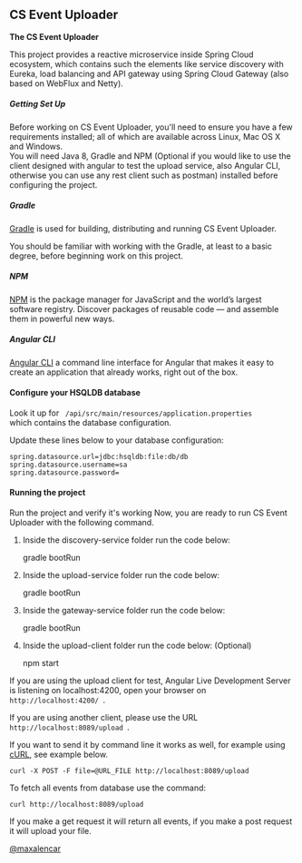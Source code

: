 ## CS Event Uploader
**The CS Event Uploader**

This project provides a reactive microservice inside Spring Cloud ecosystem, which contains such the elements like service discovery with Eureka, load balancing and API gateway using Spring Cloud Gateway (also based on WebFlux and Netty).

##### Getting Set Up

Before working on CS Event Uploader, you'll need to ensure you have a few requirements installed; all of which are available across Linux, Mac OS X and Windows.<br> 
You will need Java 8, Gradle and NPM (Optional if you would like to use the client designed with angular to test the upload service, also Angular CLI, otherwise you can use any rest client such as postman) installed before configuring the project.

##### Gradle

[Gradle](https://gradle.org/) is used for building, distributing and running CS Event Uploader.

You should be familiar with working with the Gradle, at least to a basic degree, before beginning work on this project.

##### NPM

[NPM](https://www.npmjs.com/) is the package manager for JavaScript and the world’s largest software registry. Discover packages of reusable code — and assemble them in powerful new ways.

##### Angular CLI

[Angular CLI](https://cli.angular.io/) a command line interface for Angular that makes it easy to create an application that already works, right out of the box.


#### Configure your HSQLDB database

Look it up for <code> /api/src/main/resources/application.properties </code> which contains the database configuration.

Update these lines below to your database configuration:

	spring.datasource.url=jdbc:hsqldb:file:db/db
	spring.datasource.username=sa 
	spring.datasource.password=


#### Running the project

Run the project and verify it's working
Now, you are ready to run CS Event Uploader with the following command. 

1. Inside the discovery-service folder run the code below:

	gradle bootRun

2. Inside the upload-service folder run the code below:

	gradle bootRun

3. Inside the gateway-service folder run the code below:

	gradle bootRun

4. Inside the upload-client folder run the code below: (Optional)

	npm start

If you are using the upload client for test, Angular Live Development Server is listening on localhost:4200, open your browser on <code> http://localhost:4200/ </code>.

If you are using another client, please use the URL <code> http://localhost:8089/upload </code>.

If you want to send it by command line it works as well, for example using [cURL](https://curl.haxx.se/), see example below.

	curl -X POST -F file=@URL_FILE http://localhost:8089/upload

To fetch all events from database use the command:

	curl http://localhost:8089/upload

If you make a get request it will return all events, if you make a post request it will upload your file.

[@maxalencar](https://github.com/maxalencar)

